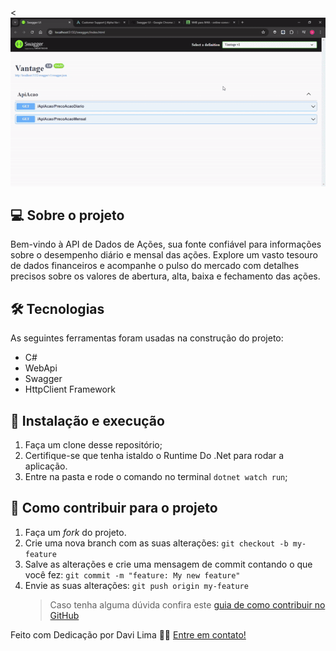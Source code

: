 <![WebApiAcoes](./gif/GifProjeto.gif)
>



## 💻 Sobre o projeto

Bem-vindo à API de Dados de Ações, sua fonte confiável para informações sobre o desempenho diário e mensal das ações. Explore um vasto tesouro de dados financeiros e acompanhe o pulso do mercado com detalhes precisos sobre os valores de abertura, alta, baixa e fechamento das ações.

## 🛠 Tecnologias

As seguintes ferramentas foram usadas na construção do projeto:

- C#
- WebApi
- Swagger
- HttpClient Framework

## 🚀 Instalação e execução

1. Faça um clone desse repositório;
2. Certifique-se que tenha istaldo o Runtime Do .Net para rodar a aplicação.
3. Entre na pasta e rode o comando no terminal `dotnet watch run`;

## 🤔 Como contribuir para o projeto

1. Faça um *fork* do projeto.
2. Crie uma nova branch com as suas alterações: `git checkout -b my-feature`
3. Salve as alterações e crie uma mensagem de commit contando o que você fez: `git commit -m "feature: My new feature"`
4. Envie as suas alterações: `git push origin my-feature`
   > Caso tenha alguma dúvida confira este [guia de como contribuir no GitHub](https://github.com/firstcontributions/first-contributions)


Feito com Dedicação por Davi Lima 👋🏽 [Entre em contato!](https://www.linkedin.com/in/davi-lima-434605303/)
